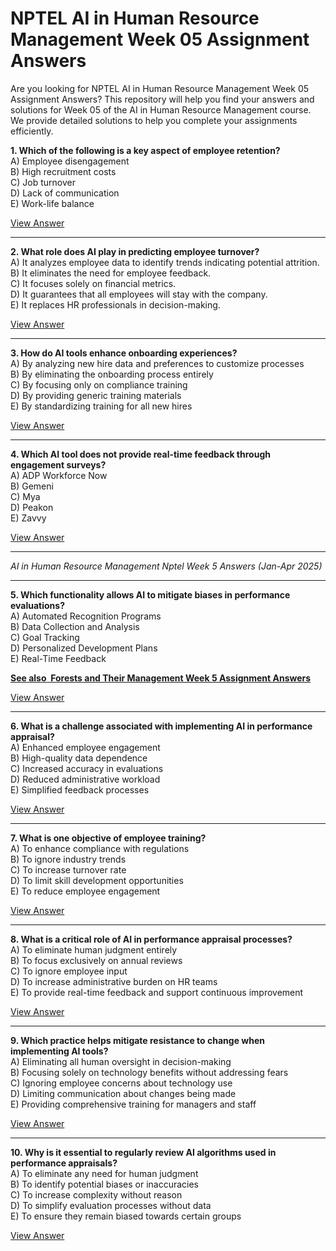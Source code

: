 # NPTEL AI in Human Resource Management Week 05 Assignment Answers

Are you looking for NPTEL AI in Human Resource Management Week 05 Assignment Answers? This repository will help you find your answers and solutions for Week 05 of the AI in Human Resource Management course. We provide detailed solutions to help you complete your assignments efficiently.

**1. Which of the following is a key aspect of employee retention?**\
A) Employee disengagement\
B) High recruitment costs\
C) Job turnover\
D) Lack of communication\
E) Work-life balance

[View Answer](https://my.progiez.com/courses/ai-in-human-resource-management-nptel-answers/)

***

**2. What role does AI play in predicting employee turnover?**\
A) It analyzes employee data to identify trends indicating potential attrition.\
B) It eliminates the need for employee feedback.\
C) It focuses solely on financial metrics.\
D) It guarantees that all employees will stay with the company.\
E) It replaces HR professionals in decision-making.

[View Answer](https://my.progiez.com/courses/ai-in-human-resource-management-nptel-answers/)

***

**3. How do AI tools enhance onboarding experiences?**\
A) By analyzing new hire data and preferences to customize processes\
B) By eliminating the onboarding process entirely\
C) By focusing only on compliance training\
D) By providing generic training materials\
E) By standardizing training for all new hires

[View Answer](https://my.progiez.com/courses/ai-in-human-resource-management-nptel-answers/)

***

**4. Which AI tool does not provide real-time feedback through engagement surveys?**\
A) ADP Workforce Now\
B) Gemeni\
C) Mya\
D) Peakon\
E) Zavvy

[View Answer](https://my.progiez.com/courses/ai-in-human-resource-management-nptel-answers/)

***

_AI in Human Resource Management Nptel Week 5 Answers (Jan-Apr 2025)_

***

**5. Which functionality allows AI to mitigate biases in performance evaluations?**\
A) Automated Recognition Programs\
B) Data Collection and Analysis\
C) Goal Tracking\
D) Personalized Development Plans\
E) Real-Time Feedback

[****See also**  **Forests and Their Management Week 5 Assignment Answers****](https://progiez.com/forests-and-their-management-week-5-assignment-answers)

[View Answer](https://my.progiez.com/courses/ai-in-human-resource-management-nptel-answers/)

***

**6. What is a challenge associated with implementing AI in performance appraisal?**\
A) Enhanced employee engagement\
B) High-quality data dependence\
C) Increased accuracy in evaluations\
D) Reduced administrative workload\
E) Simplified feedback processes

[View Answer](https://my.progiez.com/courses/ai-in-human-resource-management-nptel-answers/)

***

**7. What is one objective of employee training?**\
A) To enhance compliance with regulations\
B) To ignore industry trends\
C) To increase turnover rate\
D) To limit skill development opportunities\
E) To reduce employee engagement

[View Answer](https://my.progiez.com/courses/ai-in-human-resource-management-nptel-answers/)

***

**8. What is a critical role of AI in performance appraisal processes?**\
A) To eliminate human judgment entirely\
B) To focus exclusively on annual reviews\
C) To ignore employee input\
D) To increase administrative burden on HR teams\
E) To provide real-time feedback and support continuous improvement

[View Answer](https://my.progiez.com/courses/ai-in-human-resource-management-nptel-answers/)

***

**9. Which practice helps mitigate resistance to change when implementing AI tools?**\
A) Eliminating all human oversight in decision-making\
B) Focusing solely on technology benefits without addressing fears\
C) Ignoring employee concerns about technology use\
D) Limiting communication about changes being made\
E) Providing comprehensive training for managers and staff

[View Answer](https://my.progiez.com/courses/ai-in-human-resource-management-nptel-answers/)

***

**10. Why is it essential to regularly review AI algorithms used in performance appraisals?**\
A) To eliminate any need for human judgment\
B) To identify potential biases or inaccuracies\
C) To increase complexity without reason\
D) To simplify evaluation processes without data\
E) To ensure they remain biased towards certain groups

[View Answer](https://my.progiez.com/courses/ai-in-human-resource-management-nptel-answers/)
